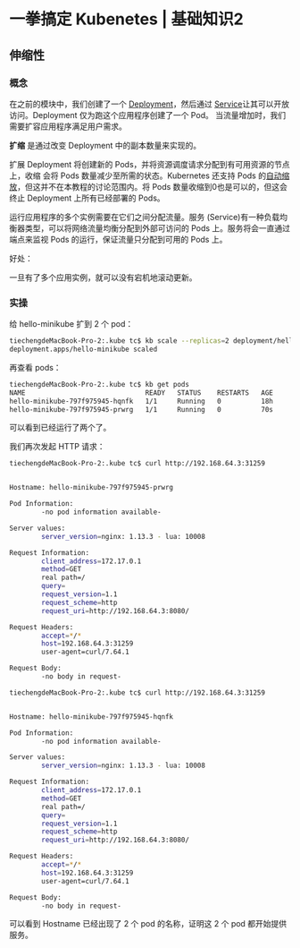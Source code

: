 # 一拳搞定 Kubenetes \| 基础知识2

## 伸缩性

### 概念

在之前的模块中，我们创建了一个 [Deployment](https://kubernetes.io/docs/user-guide/deployments/)，然后通过 [Service](https://kubernetes.io/docs/user-guide/services/)让其可以开放访问。Deployment 仅为跑这个应用程序创建了一个 Pod。 当流量增加时，我们需要扩容应用程序满足用户需求。

**扩缩** 是通过改变 Deployment 中的副本数量来实现的。

扩展 Deployment 将创建新的 Pods，并将资源调度请求分配到有可用资源的节点上，收缩 会将 Pods 数量减少至所需的状态。Kubernetes 还支持 Pods 的[自动缩放](https://kubernetes.io/docs/user-guide/horizontal-pod-autoscaling/)，但这并不在本教程的讨论范围内。将 Pods 数量收缩到0也是可以的，但这会终止 Deployment 上所有已经部署的 Pods。

运行应用程序的多个实例需要在它们之间分配流量。服务 \(Service\)有一种负载均衡器类型，可以将网络流量均衡分配到外部可访问的 Pods 上。服务将会一直通过端点来监视 Pods 的运行，保证流量只分配到可用的 Pods 上。

好处：

一旦有了多个应用实例，就可以没有宕机地滚动更新。

### 实操

给 hello-minikube 扩到 2  个 pod：

```bash
tiechengdeMacBook-Pro-2:.kube tc$ kb scale --replicas=2 deployment/hello-minikube
deployment.apps/hello-minikube scaled
```

再查看 pods：

```bash
tiechengdeMacBook-Pro-2:.kube tc$ kb get pods
NAME                              READY   STATUS    RESTARTS   AGE
hello-minikube-797f975945-hqnfk   1/1     Running   0          18h
hello-minikube-797f975945-prwrg   1/1     Running   0          70s
```

可以看到已经运行了两个了。

我们再次发起 HTTP 请求：

```bash
tiechengdeMacBook-Pro-2:.kube tc$ curl http://192.168.64.3:31259


Hostname: hello-minikube-797f975945-prwrg

Pod Information:
        -no pod information available-

Server values:
        server_version=nginx: 1.13.3 - lua: 10008

Request Information:
        client_address=172.17.0.1
        method=GET
        real path=/
        query=
        request_version=1.1
        request_scheme=http
        request_uri=http://192.168.64.3:8080/

Request Headers:
        accept=*/*
        host=192.168.64.3:31259
        user-agent=curl/7.64.1

Request Body:
        -no body in request-
```

```bash
tiechengdeMacBook-Pro-2:.kube tc$ curl http://192.168.64.3:31259


Hostname: hello-minikube-797f975945-hqnfk

Pod Information:
        -no pod information available-

Server values:
        server_version=nginx: 1.13.3 - lua: 10008

Request Information:
        client_address=172.17.0.1
        method=GET
        real path=/
        query=
        request_version=1.1
        request_scheme=http
        request_uri=http://192.168.64.3:8080/

Request Headers:
        accept=*/*
        host=192.168.64.3:31259
        user-agent=curl/7.64.1

Request Body:
        -no body in request-
```

可以看到 Hostname 已经出现了 2 个 pod 的名称，证明这 2 个 pod 都开始提供服务。

